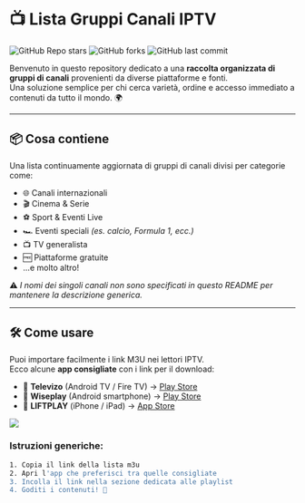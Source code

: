 # 📺 Lista Gruppi Canali IPTV

![GitHub Repo stars](https://img.shields.io/github/stars/simud/simud?style=social)
![GitHub forks](https://img.shields.io/github/forks/simud/simud?style=social)
![GitHub last commit](https://img.shields.io/github/last-commit/simud/simud)

Benvenuto in questo repository dedicato a una **raccolta organizzata di gruppi di canali** provenienti da diverse piattaforme e fonti.  
Una soluzione semplice per chi cerca varietà, ordine e accesso immediato a contenuti da tutto il mondo. 🌍

---

## 📦 Cosa contiene

Una lista continuamente aggiornata di gruppi di canali divisi per categorie come:

- 🌐 Canali internazionali  
- 🎬 Cinema & Serie  
- ⚽️ Sport & Eventi Live  
- 🏎️ Eventi speciali *(es. calcio, Formula 1, ecc.)*  
- 📺 TV generalista  
- 🆓 Piattaforme gratuite  
- ...e molto altro!

⚠️ *I nomi dei singoli canali non sono specificati in questo README per mantenere la descrizione generica.*

---

## 🛠️ Come usare

Puoi importare facilmente i link M3U nei lettori IPTV.  
Ecco alcune **app consigliate** con i link per il download:

- 📱 **Televizo** (Android TV / Fire TV) → [Play Store](https://play.google.com/store/apps/details?id=com.ott.televizo)  
- 📲 **Wiseplay** (Android smartphone) → [Play Store](https://play.google.com/store/apps/details?id=com.wiseplay)  
- 🍎 **LIFTPLAY** (iPhone / iPad) → [App Store](https://apps.apple.com/it/app/liftplay/id6446636264)


![ ](https://i.postimg.cc/WzCn2WzH/stream-sm-1300x593.png)


### Istruzioni generiche:

```bash
1. Copia il link della lista m3u
2. Apri l'app che preferisci tra quelle consigliate
3. Incolla il link nella sezione dedicata alle playlist
4. Goditi i contenuti! 🎉

